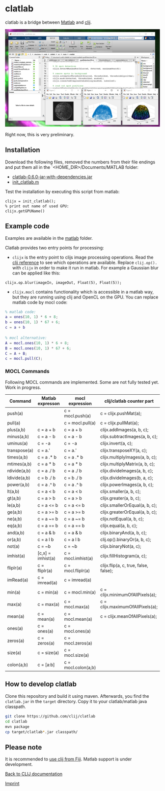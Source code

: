 # clatlab
 
clatlab is a bridge between [Matlab](https://de.mathworks.com/products/matlab.html) and [clij](https://clij.github.io/).

![Image](images/clablab-screenshot.png)

Right now, this is very preliminary.

## Installation
Download the following files, removed the numbers from their file endings and put them all in the `<HOME_DIR>/Documents/MATLAB folder:
* [clatlab-0.6.0-jar-with-dependencies.jar](https://github.com/clij/clatlab/releases/download/0.6.0/clatlab-0.6.0-jar-with-dependencies.jar)
* [init_clatlab.m](https://github.com/clij/clatlab/blob/master/src/main/matlab/init_clatlab.m)

Test the installation by executing this script from matlab:
```
clijx = init_clatlab();
% print out name of used GPU:
clijx.getGPUName()
```

## Example code
Examples are available in the [matlab](https://github.com/clij/clatlab/blob/master/src/main/matlab/) folder. 
 
Clatlab provides two entry points for processing:
* `clijx` is the entry point to clijs image processing operations. Read the [clij reference](https://clij.github.io/clij-docs/referenceJython) to see which operations are available. Replace `clij.op().` with `clijx` in order to make it run in matlab. For example a Gaussian blur can be applied like this:

```
clijx.op.blur(imageIn, imageOut, Float(5), Float(5));
```

* `clijx.mocl` contains functionality which is accessible in a matlab way, but they are running using clij and OpenCL on the GPU. You can replace matlab code by mocl code:

```matlab
% matlab code:
a = ones(10, 1) * 6 + 8;
b = ones(10, 1) * 67 + 6;
c = a + b

% mocl alternative:
A = mocl.ones(10, 1) * 6 + 8;
B = mocl.ones(10, 1) * 67 + 6;
C = A + B;
c = mocl.pull(C);
```


### MOCL Commands
Following MOCL commands are implemented. Some are not fully tested yet. Work in progress.

| Command         | Matlab expresson     | mocl expression      | clij/clatlab counter part                       |
| --------------- | -------------------- | -------------------- | ----------------------------------------------- |
| push(a)         |                      | c = mocl.push(a)     | c = clijx.pushMat(a);                               |
| pull(a)         |                      | c = mocl.pull(a)     | c = clijx.pullMat(a);                               |
| plus(a,b)       | c = a + b            | c = a + b            | clijx.addImages(a, b, c);                   |
| minus(a,b)      | c = a - b            | c = a - b            | clijx.subtractImages(a, b, c);              |
| uminus(a)       | c = -a               | c = -a               | clijx.invert(a, c);                         |
| transpose(a)    | c = a.'              | c = a.'              | clijx.transposeXY(a, c);                     |
| times(a,b)      | c = a .* b           | c = a .* b           | clijx.multiplyImages(a, b, c);              |
| mtimes(a,b)     | c = a * b            | c = a * b            | clijx.multiplyMatrix(a, b, c);               |
| rdivide(a,b)    | c = a ./ b           | c = a ./ b           | clijx.divideImages(a, b, c);                |
| ldivide(a,b)    | c = b ./ b           | c = b ./ b           | clijx.divideImages(b, a, c);                |
| power(a,b)      | c = a .^ b           | c = a .^ b           | clijx.powerImages(a, b, c);                  |
| lt(a,b)         | c = a < b            | c = a < b            | clijx.smaller(a, b, c);                      |
| gt(a,b)         | c = a > b            | c = a > b            | clijx.greater(a, b, c);                      |
| le(a,b)         | c = a <= b           | c = a <= b           | clijx.smallerOrEqual(a, b, c);               |
| ge(a,b)         | c = a >= b           | c = a >= b           | clijx.greaterOrEqual(a, b, c);               |
| ne(a,b)         | c = a ~= b           | c = a ~= b           | clijx.notEqual(a, b, c);                     |
| eq(a,b)         | c = a == b           | c = a == b           | clijx.equal(a, b, c);                        |
| and(a,b)        | c = a & b            | c = a & b            | clijx.binaryAnd(a, b, c);                   |
| or(a,b)         | c = a &#x49; b            | c = a &#x49; b            | clij.op().binaryOr(a, b, c);                    |
| not(a)          | c = ~b               | c = ~b               | clijx.binaryNot(a, c);                      |
| imhist(a)       | [c,x] = imhist(a)    | c = mocl.imhist(a)   | clijx.fillHistogram(a, c);                  |
| fliplr(a)       | c = fliplr(a)        | c = mocl.fliplr(a)   | clijx.flip(a, c, true, false, false);       |
| imRead(a)       | c = imread(a)        | c = imread(a)        |                                                 |
| min(a)          | c = min(a)           | c = mocl.min(a)      | c = clijx.minimumOfAllPixels(a);            |
| max(a)          | c = max(a)           | c = mocl.max(a)      | c = clijx.maximumOfAllPixels(a);            |
| mean(a)         | c = mean(a)          | c = mocl.mean(a)     | c = clijx.meanOfAllPixels(a);               |
| ones(a)         | c = ones(a)          | c = mocl.ones(a)     |                                                 |
| zeros(a)        | c = zeros(a)         | c = mocl.zeros(a)    |                                                 |
| size(a)         | c = size(a)          | c = mocl.size(a)     |                                                 |
| colon(a,b)      | c = [a:b]            | c = mocl.colon(a,b)  |                                                 |

## How to develop clatlab
Clone this repository and build it using maven. Afterwards, you find the `clatlab.jar` in the `target` directory. 
Copy it to your clatlab/matlab java classpath.

```bash
git clone https://github.com/clij/clatlab
cd clatlab
mvn package
cp target/clatlab*.jar classpath/
```


## Please note
It is recommended to [use clij from Fiji](https://clij.github.io/clij-docs/installationInFiji). 
Matlab support is under development.

[Back to CLIJ documentation](https://clij.github.io/)

[Imprint](https://clij.github.io/imprint)
